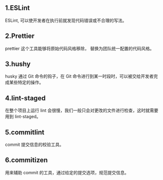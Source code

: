 ## 1.ESLint

ESLint, 可以使开发者在执行前就发现代码错误或不合理的写法。

## 2.Prettier

prettier 这个工具能够将原始代码风格移除， 替换为团队统一配置的代码风格。



## 3.hushy

husky 通过 Git 命令的钩子，在 Git 命令进行到某一时段时，可以被交给开发者完成某些特定的操作。



## 4.lint-staged

在整个项目上运行 lint 会很慢，我们一般只会对更改的文件进行检查，这时就需要用到 lint-staged。



## 5.commitlint

commit 提交信息的校验工具。



## 6.commitizen

用来辅助 commit 的工具，通过给定的提交选项，规范提交信息。